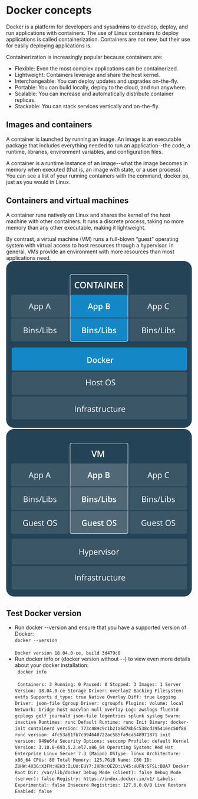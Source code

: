 # Docker concepts
Docker is a platform for developers and sysadmins to develop, deploy, and run applications with containers. The use of Linux containers to deploy applications is called containerization. Containers are not new, but their use for easily deploying applications is.

Containerization is increasingly popular because containers are:
- Flexible: Even the most complex applications can be containerized.
- Lightweight: Containers leverage and share the host kernel.
- Interchangeable: You can deploy updates and upgrades on-the-fly.
- Portable: You can build locally, deploy to the cloud, and run anywhere.
- Scalable: You can increase and automatically distribute container replicas.
- Stackable: You can stack services vertically and on-the-fly.

## Images and containers
A container is launched by running an image. An image is an executable package that includes everything needed to run an application--the code, a runtime, libraries, environment variables, and configuration files.

A container is a runtime instance of an image--what the image becomes in memory when executed (that is, an image with state, or a user process). You can see a list of your running containers with the command, docker ps, just as you would in Linux.

## Containers and virtual machines
A container runs natively on Linux and shares the kernel of the host machine with other containers. It runs a discrete process, taking no more memory than any other executable, making it lightweight.

By contrast, a virtual machine (VM) runs a full-blown “guest” operating system with virtual access to host resources through a hypervisor. In general, VMs provide an environment with more resources than most applications need.
![avatar](https://github.com/HaHaJeff/note/blob/master/docker/book/document/concepts/vm_container.png)
![avatar](https://github.com/HaHaJeff/note/blob/master/docker/book/document/concepts/vm.png)

## Test Docker version
- Run docker --version and ensure that you have a supported version of Docker: <br> ``` docker --version ``` <br/> <br>``` Docker version 18.04.0-ce, build 3d479c0 ```<br/>
- Run docker info or (docker version without --) to view even more details about your docker installation: <br> ``` docker info``` <br/> <br>``` Containers: 3
 Running: 0
 Paused: 0
 Stopped: 3
Images: 1
Server Version: 18.04.0-ce
Storage Driver: overlay2
 Backing Filesystem: extfs
 Supports d_type: true
 Native Overlay Diff: true
Logging Driver: json-file
Cgroup Driver: cgroupfs
Plugins:
 Volume: local
 Network: bridge host macvlan null overlay
 Log: awslogs fluentd gcplogs gelf journald json-file logentries splunk syslog
Swarm: inactive
Runtimes: runc
Default Runtime: runc
Init Binary: docker-init
containerd version: 773c489c9c1b21a6d78b5c538cd395416ec50f88
runc version: 4fc53a81fb7c994640722ac585fa9ca548971871
init version: 949e6fa
Security Options:
 seccomp
  Profile: default
Kernel Version: 3.10.0-693.5.2.el7.x86_64
Operating System: Red Hat Enterprise Linux Server 7.3 (Maipo)
OSType: linux
Architecture: x86_64
CPUs: 80
Total Memory: 125.7GiB
Name: C80
ID: ZUHW:4X3G:X3FN:HEH3:ILUU:EUY7:JXRN:OEZO:LV45:VUFN:SFSL:BOA7
Docker Root Dir: /var/lib/docker
Debug Mode (client): false
Debug Mode (server): false
Registry: https://index.docker.io/v1/
Labels:
Experimental: false
Insecure Registries:
 127.0.0.0/8
Live Restore Enabled: false``` <br/>


